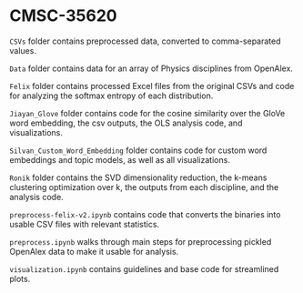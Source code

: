# CMSC-35620

`CSVs` folder contains preprocessed data, converted to comma-separated values.

`Data` folder contains data for an array of Physics disciplines from OpenAlex.

`Felix` folder contains processed Excel files from the original CSVs and code for analyzing the softmax entropy of each distribution.

`Jiayan_Glove` folder contains code for the cosine similarity over the GloVe word embedding, the csv outputs, the OLS analysis code, and visualizations.

`Silvan_Custom_Word_Embedding` folder contains code for custom word embeddings and topic models, as well as all visualizations.

`Ronik` folder contains the SVD dimensionality reduction, the k-means clustering optimization over k, the outputs from each discipline, and the analysis code. 

`preprocess-felix-v2.ipynb` contains code that converts the binaries into usable CSV files with relevant statistics.

`preprocess.ipynb` walks through main steps for preprocessing pickled OpenAlex data to make it usable for analysis.

`visualization.ipynb` contains guidelines and base code for streamlined plots.
